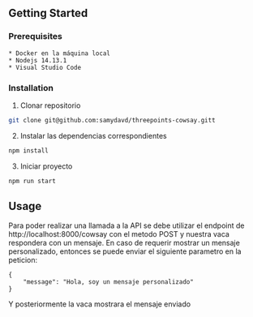 ## Getting Started

### Prerequisites

    * Docker en la máquina local
    * Nodejs 14.13.1
    * Visual Studio Code

### Installation

1. Clonar repositorio
```sh
git clone git@github.com:samydavd/threepoints-cowsay.gitt
```
2. Instalar las dependencias correspondientes
```sh
npm install
```

3. Iniciar proyecto
```sh
npm run start
```

## Usage
Para poder realizar una llamada a la API se debe utilizar el endpoint de http://localhost:8000/cowsay con el metodo POST y nuestra vaca respondera con un mensaje. En caso de requerir mostrar un mensaje personalizado, entonces se puede enviar el siguiente parametro en la peticion:

    { 
        "message": "Hola, soy un mensaje personalizado"
    }

Y posteriormente la vaca mostrara el mensaje enviado